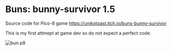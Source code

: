 # Buns: bunny-survivor 1.5

Source code for Pico-8 game https://unikotoast.itch.io/buns-bunny-survivor

This is my first attmept at game dev so do not expect a perfect code.


![bun p8](https://user-images.githubusercontent.com/106836544/173227524-b308cf29-19b7-4d55-8a18-19112846831f.png)
